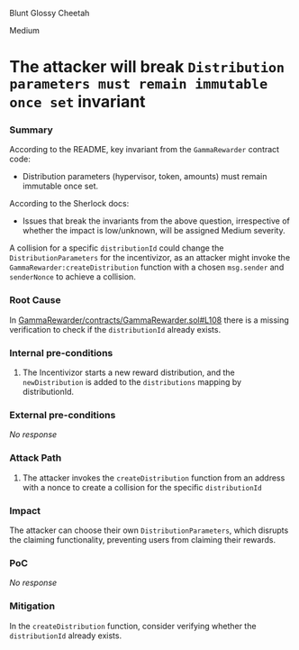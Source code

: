 Blunt Glossy Cheetah

Medium

# The attacker will break `Distribution parameters must remain immutable once set` invariant

### Summary

According to the README, key invariant from the `GammaRewarder` contract code:
 - Distribution parameters (hypervisor, token, amounts) must remain immutable once set.

According to the Sherlock docs: 
 - Issues that break the invariants from the above question, irrespective of whether the impact is low/unknown, will be assigned Medium severity.
 
A collision for a specific `distributionId` could change the `DistributionParameters` for the incentivizor, as an attacker might invoke the `GammaRewarder:createDistribution` function with a chosen `msg.sender` and `senderNonce` to achieve a collision.

### Root Cause

In [GammaRewarder/contracts/GammaRewarder.sol#L108](https://github.com/sherlock-audit/2024-10-gamma-rewarder/blob/main/GammaRewarder/contracts/GammaRewarder.sol#L108) there is a missing verification to check if the `distributionId` already exists.

### Internal pre-conditions

1. The Incentivizor starts a new reward distribution, and the `newDistribution` is added to the `distributions` mapping by distributionId.

### External pre-conditions

_No response_

### Attack Path

1. The attacker invokes the `createDistribution` function from an address with a nonce to create a collision for the specific `distributionId`

### Impact

The attacker can choose their own `DistributionParameters`, which disrupts the claiming functionality, preventing users from claiming their rewards.

### PoC

_No response_

### Mitigation

In the `createDistribution` function, consider verifying whether the `distributionId` already exists.